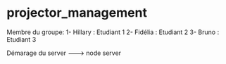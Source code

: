 # projector_management

Membre du groupe:
1- Hillary : Etudiant 1
2- Fidélia : Etudiant 2
3- Bruno : Etudiant 3


Démarage du server --->  node server 

